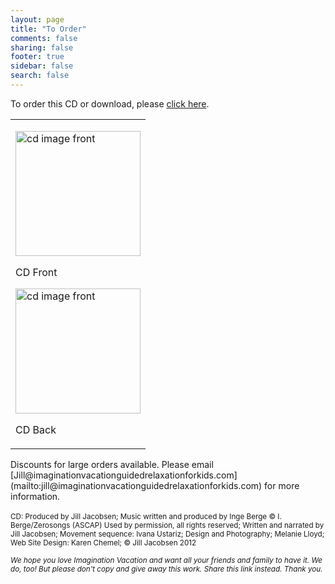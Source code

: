 ```yaml
---
layout: page
title: "To Order"
comments: false
sharing: false
footer: true
sidebar: false
search: false
---
```

To order this CD or download, please [click here]( http://www.cdbaby.com/cd/jilljacobsen).
<div>
	<table>
		<tbody>
			<tr>
				<td>
					<div class="figure">
	<p><a href="/images/ProductImage.jpg" target="_blank"><img alt="cd image front" src="/images/ProductImage.jpg" width="200" height="200" ></a></p><p>CD Front</p>
</div><div class="figure">
	<p><a href="/images/ProductImageBack.jpg" target="_blank"><img alt="cd image front" src="/images/ProductImageBack.jpg" width="200" height="200" ></a></p><p>CD Back</p></td></div>


</tr>
</table>

</div>
Discounts for large orders available. Please email [Jill@imaginationvacationguidedrelaxationforkids.com](mailto:jill@imaginationvacationguidedrelaxationforkids.com) for more information.
<br>
<br>
<small>CD: Produced by Jill Jacobsen; Music written and produced by Inge Berge &copy; I. Berge/Zerosongs (ASCAP) Used by permission, all rights reserved; Written and narrated by Jill Jacobsen; Movement sequence: Ivana Ustariz; Design and Photography; Melanie Lloyd; Web Site Design: Karen Chemel; &copy; Jill Jacobsen 2012 </small>

<small>_We hope you love Imagination Vacation and want all your friends and family to have it.  We do, too!  But please don't copy and give away this work. Share this link instead.  Thank you._</small>

